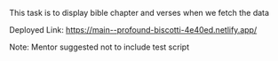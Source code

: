 This task is to display bible chapter and verses when we fetch the data

Deployed Link:
https://main--profound-biscotti-4e40ed.netlify.app/


Note: Mentor suggested not to include test script

